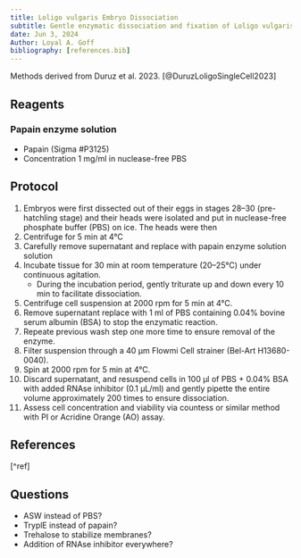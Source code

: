 ```yaml
---
title: Loligo vulgaris Embryo Dissociation
subtitle: Gentle enzymatic dissociation and fixation of Loligo vulgaris embryos (from Duruz et al. 2023)
date: Jun 3, 2024
Author: Loyal A. Goff
bibliography: [references.bib]
---
```


<link href="styles.css" rel="stylesheet">

Methods derived from Duruz et al. 2023.
[@DuruzLoligoSingleCell2023]

## Reagents

### Papain enzyme solution
- Papain (Sigma #P3125)
- Concentration 1 mg/ml in nuclease-free PBS


## Protocol
1. Embryos were first dissected out of their eggs in stages 28–30 (pre-hatchling stage) and their heads were isolated and put in nuclease-free phosphate buffer (PBS) on ice. The heads were then
2.  Centrifuge for 5 min at 4°C
3.  Carefully remove supernatant and replace with papain enzyme solution
solution 
1. Incubate tissue for 30 min at room temperature (20–25°C) under continuous agitation. 
   - During the incubation period, gently triturate up and down every 10 min to facilitate dissociation. 
1. Centrifuge cell suspension at 2000 rpm for 5 min at 4°C. 
1. Remove supernatant replace with 1 ml of PBS containing 0.04% bovine serum albumin (BSA) to stop the enzymatic reaction. 
1. Repeate previous wash step one more time to ensure removal of the enzyme. 
1. Filter suspension through a 40 μm Flowmi Cell strainer (Bel-Art H13680-0040).
1. Spin at 2000 rpm for 5 min at 4°C. 
1. Discard supernatant, and resuspend cells in 100 μl of
PBS + 0.04% BSA with added RNAse inhibitor (0.1 μL/ml) and gently
pipette the entire volume approximately 200 times to ensure dissociation.
1. Assess cell concentration and viability via countess or similar method with PI or Acridine Orange (AO) assay.

## References

[^ref]

## Questions
- ASW instead of PBS?
- TryplE instead of papain?
- Trehalose to stabilize membranes?
- Addition of RNAse inhibitor everywhere?
